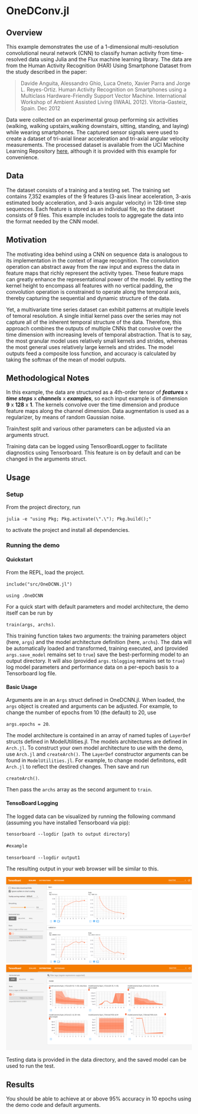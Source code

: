 # OneDConv.jl
## Overview

This example demonstrates the use of a 1-dimensional multi-resolution convolutional neural network (CNN) to classify human activity from time-resolved data using Julia and the Flux machine learning library.  The data are from the Human Activity Recognition (HAR) Using Smartphone Dataset from the study described in the paper:
> Davide Anguita, Alessandro Ghio, Luca Oneto, Xavier Parra and Jorge L. Reyes-Ortiz. Human Activity Recognition on Smartphones using a Multiclass Hardware-Friendly Support Vector Machine. International Workshop of Ambient Assisted Living (IWAAL 2012). Vitoria-Gasteiz, Spain. Dec 2012

Data were collected on an experimental group performing six activities (walking, walking upstairs,walking downstairs, sitting, standing, and laying) while wearing smartphones.  The captured sensor signals were used to create a dataset of tri-axial linear acceleration
and tri-axial angular velocity measurements.  The processed dataset is available from the UCI Machine Learning Repository [here](https://archive.ics.uci.edu/ml/datasets/human+activity+recognition+using+smartphones), although
it is provided with this example for convenience.

## Data

The dataset consists of a training and a testing set.  The training set contains 7,352 examples of the 9 features (3-axis linear acceleration, 3-axis estimated body acceleration, and 3-axis angular velocity) in 
128-time step sequences.  Each feature is stored as an individual file, so the dataset consists of 9 files.  This example includes tools to aggregate the data into the format needed by the 
CNN model.

## Motivation

The motivating idea behind using a CNN on sequence data is analogous to its implementation in the context of image recognition.  The convolution operation can abstract away from the raw input and express the data in feature maps that richly represent the activity types.  These feature maps can greatly enhance the representational power of the model.  By setting the kernel height to encompass all features with no vertical padding, the convolution operation is constrained to operate along the temporal axis, thereby capturing the sequential and dynamic structure of the data.

Yet, a multivariate time series dataset can exhibit patterns at multiple levels of temoral resolution.  A single initial kernel pass over the series may not capture all of the inherent temporal structure of the data.  Therefore, this approach combines the outputs of multiple CNNs that convolve over the time dimension with increasing levels of temporal abstraction.  That is to say, the most granular model uses relatively small kernels and strides, whereas the most general uses relatively large kernels and strides.  The model outputs feed a composite loss function, and accuracy is calculated by taking the softmax of the mean of model outputs.

## Methodological Notes

In this example, the data are structured as a 4th-order tensor of ***features*** x ***time steps*** x ***channels*** x ***examples***, so each input example is of dimension **9** x **128** x **1**. The kernels convolve over the time dimension and produce feature maps along the channel dimension.  Data augmentation is used as a regularizer, by means of random Gaussian noise.

Train/test split and various other parameters can be adjusted via an arguments struct.

Training data can be logged using
TensorBoardLogger to facilitate diagnostics using Tensorboard.  This feature is on by default and can be changed in the arguments struct.

## Usage

### Setup

From the project directory, run

`julia -e "using Pkg; Pkg.activate(\".\"); Pkg.build();"`

 to activate the project and install all dependencies.

### Running the demo

#### Quickstart

From the REPL, load the project.

`include("src/OneDCNN.jl")`

`using .OneDCNN`

For a quick start with default parameters and model architecture, the demo itself can be run by 

`train(args, archs)`.

This training function takes two arguments: the training parameters object (here, `args`) and the model architecture definition (here, `archs`).
The data will be automatically loaded and transformed, training executed, and (provided `args.save_model` remains set to `true`) save the best-performing model to an output directory.  It will also (provided `args.tblogging` remains set to `true`) log model parameters and performance data on a per-epoch basis to a Tensorboard log file.

#### Basic Usage

Arguments are in an `Args` struct defined in OneDCNN.jl.  When loaded, the `args` object is created and arguments can be adjusted.  For example, to change the number of epochs from 10 (the default) to 20, use

`args.epochs = 20`.

The model architecture is contained in an array of named tuples of `LayerDef` structs defined in ModelUtilities.jl. The models architectures are defined in `Arch.jl`. To construct your own model architecture to use with the demo, use `Arch.jl` and `createArch()`.  The `LayerDef` constructor arguments can be found in `ModelUtilities.jl`.  For example, to change model definitons, edit `Arch.jl` to reflect the destired changes. Then save and run

`createArch()`.

Then pass the `archs` array as the second argument to `train`.

#### TensoBoard Logging

The logged data can be visualized by running the following command (assuming you have installed Tensorboard via pip):
```
tensorboard --logdir [path to output directory]

#example

tensorboard --logdir output1
```
The resulting output in your web browser will be similar to this.

![img1](img/tensorboard_img.PNG)
![img2](img/tnsorboard1_img2.PNG)

Testing data is provided in the data directory, and the saved model can be used to run the test.

## Results

You should be able to achieve at or above 95% accuracy in 10 epochs using the demo code and default arguments.

